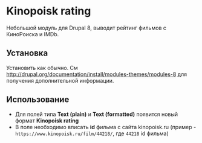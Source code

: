 # Kinopoisk rating

Небольшой модуль для Drupal 8, выводит рейтинг фильмов с КиноРоиска и IMDb.

## Установка

Установить как обычно. См http://drupal.org/documentation/install/modules-themes/modules-8 для получения дополнительной информации.

## Использование

* Для полей типа **Text (plain)** и **Text (formatted)** появится новый формат **Kinopoisk rating**
* В поле необходимо вписать **id** фильма с сайта kinopoisk.ru (пример - `https://www.kinopoisk.ru/film/44218/`, где `44218` id фильма)
